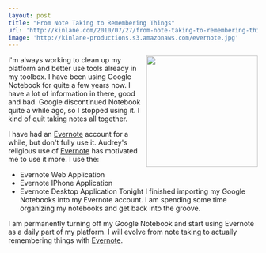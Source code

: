 ```yaml
---
layout: post
title: "From Note Taking to Remembering Things"
url: 'http://kinlane.com/2010/07/27/from-note-taking-to-remembering-things/'
image: 'http://kinlane-productions.s3.amazonaws.com/evernote.jpg'
---
```


<img class="alignnone c1" title="Evernote" src="http://kinlane-productions.s3.amazonaws.com/evernote.jpg" alt="" width="225" align="right" />I'm always working to clean up my platform and better use tools already in my toolbox. I have been using Google Notebook for quite a few years now. I have a lot of information in there, good and bad. Google discontinued Notebook quite a while ago, so I stopped using it. I kind of quit taking notes all together.

I have had an [Evernote][1] account for a while, but don't fully use it. Audrey's religious use of [Evernote][1] has motivated me to use it more. I use the:

  * Evernote Web Application
  * Evernote IPhone Application
  * Evernote Desktop Application
Tonight I finished importing my Google Notebooks into my Evernote account. I am spending some time organizing my notebooks and get back into the groove.

I am permanently turning off my Google Notebook and start using Evernote as a daily part of my platform. I will evolve from note taking to actually remembering things with [Evernote][1].

   [1]: http://www.evernote.com/
